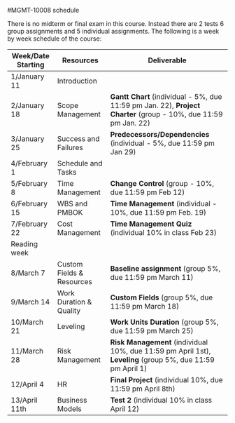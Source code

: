 #MGMT-10008 schedule

There is no midterm or final exam in this course. Instead there are 2 tests 6 group assignments and 5 individual assignments. The following is a week by week schedule of the course:

|Week/Date Starting|Resources|Deliverable|
|---|---|---|
|1/January 11|Introduction||
|2/January 18|Scope Management|**Gantt Chart** (individual - 5%, due 11:59 pm Jan. 22), **Project Charter** (group - 10%, due 11:59 pm Jan. 22)|
|3/January 25|Success and Failures|**Predecessors/Dependencies** (individual - 5%, due 11:59 pm Jan 29)|
|4/February 1|Schedule and Tasks||
|5/February 8|Time Management|**Change Control** (group - 10%, due 11:59 pm Feb 12)|
|6/February 15|WBS and PMBOK|**Time Management** (individual - 10%, due 11:59 pm Feb. 19)|
|7/February 22|Cost Management|**Time Management Quiz** (individual 10% in class Feb 23)|
|Reading week|||
|8/March 7|Custom Fields & Resources|**Baseline assignment** (group 5%, due 11:59 pm March 11)|
|9/March 14|Work Duration & Quality|**Custom Fields** (group 5%, due 11:59 pm March 18)|
|10/March 21|Leveling|**Work Units Duration** (group 5%, due 11:59 pm March 25)|
|11/March 28|Risk Management|**Risk Management** (individual 10%, due 11:59 pm April 1st), **Leveling** (group 5%, due 11:59 pm April 1)|
|12/April 4|HR|**Final Project** (individual 10%, due 11:59 pm April 8th)|
|13/April 11th|Business Models|**Test 2** (individual 10% in class April 12)|

